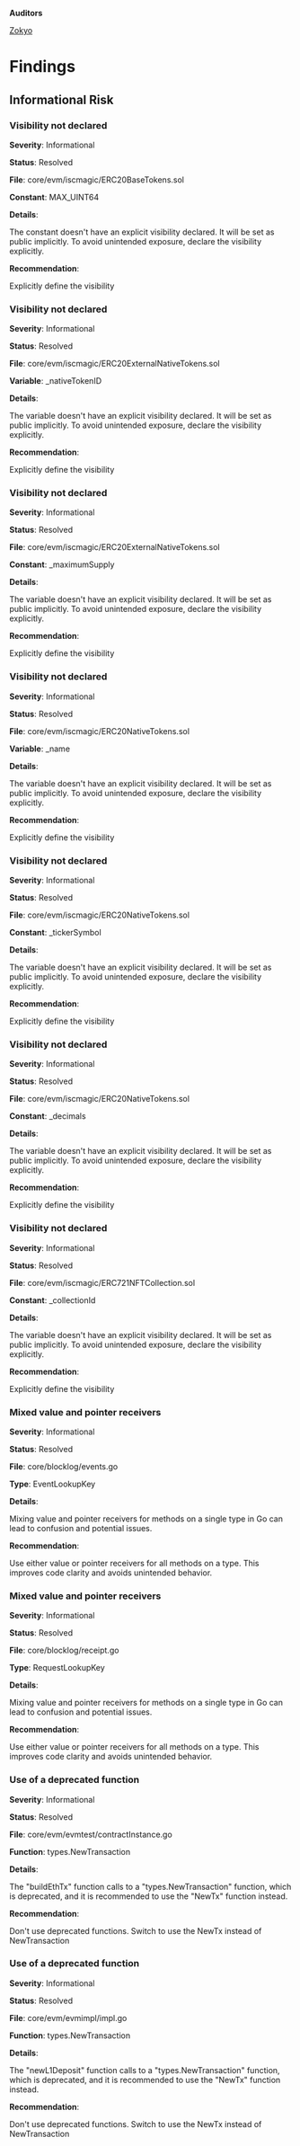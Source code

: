 **Auditors**

[Zokyo](https://x.com/zokyo_io)

# Findings

## Informational Risk

### Visibility not declared

**Severity**: Informational

**Status**: Resolved

**File**: core/evm/iscmagic/ERC20BaseTokens.sol

**Constant**: MAX_UINT64

**Details**:

The constant doesn't have an explicit visibility declared. It will be set as public implicitly. To avoid unintended exposure, declare the visibility explicitly.

**Recommendation**:

Explicitly define the visibility

### Visibility not declared

**Severity**: Informational

**Status**: Resolved

**File**: core/evm/iscmagic/ERC20ExternalNativeTokens.sol

**Variable**: _nativeTokenID

**Details**:

The variable doesn't have an explicit visibility declared. It will be set as public implicitly. To avoid unintended exposure, declare the visibility explicitly.

**Recommendation**:

Explicitly define the visibility

### Visibility not declared

**Severity**: Informational

**Status**: Resolved

**File**: core/evm/iscmagic/ERC20ExternalNativeTokens.sol

**Constant**: _maximumSupply

**Details**:

The variable doesn't have an explicit visibility declared. It will be set as public implicitly. To avoid unintended exposure, declare the visibility explicitly.

**Recommendation**:

Explicitly define the visibility

### Visibility not declared

**Severity**: Informational

**Status**: Resolved

**File**: core/evm/iscmagic/ERC20NativeTokens.sol

**Variable**: _name

**Details**:

The variable doesn't have an explicit visibility declared. It will be set as public implicitly. To avoid unintended exposure, declare the visibility explicitly.

**Recommendation**:

Explicitly define the visibility

### Visibility not declared

**Severity**: Informational

**Status**: Resolved

**File**: core/evm/iscmagic/ERC20NativeTokens.sol

**Constant**: _tickerSymbol

**Details**:

The variable doesn't have an explicit visibility declared. It will be set as public implicitly. To avoid unintended exposure, declare the visibility explicitly.

**Recommendation**:

Explicitly define the visibility

### Visibility not declared


**Severity**: Informational

**Status**: Resolved

**File**: core/evm/iscmagic/ERC20NativeTokens.sol

**Constant**: _decimals

**Details**:

The variable doesn't have an explicit visibility declared. It will be set as public implicitly. To avoid unintended exposure, declare the visibility explicitly.

**Recommendation**:

Explicitly define the visibility

### Visibility not declared

**Severity**: Informational

**Status**: Resolved

**File**: core/evm/iscmagic/ERC721NFTCollection.sol

**Constant**: _collectionId

**Details**:

The variable doesn't have an explicit visibility declared. It will be set as public implicitly. To avoid unintended exposure, declare the visibility explicitly.

**Recommendation**:

Explicitly define the visibility

### Mixed value and pointer receivers

**Severity**: Informational

**Status**: Resolved

**File**: core/blocklog/events.go

**Type**: EventLookupKey

**Details**:

Mixing value and pointer receivers for methods on a single type in Go can lead to confusion and potential issues.

**Recommendation**:

Use either value or pointer receivers for all methods on a type. This improves code clarity and avoids unintended behavior.

### Mixed value and pointer receivers

**Severity**: Informational

**Status**: Resolved

**File**: core/blocklog/receipt.go

**Type**: RequestLookupKey

**Details**:

Mixing value and pointer receivers for methods on a single type in Go can lead to confusion and potential issues.

**Recommendation**:

Use either value or pointer receivers for all methods on a type. This improves code clarity and avoids unintended behavior.

### Use of a deprecated function

**Severity**: Informational

**Status**: Resolved

**File**: core/evm/evmtest/contractInstance.go

**Function**: types.NewTransaction

**Details**:

The "buildEthTx" function calls to a "types.NewTransaction" function, which is deprecated, and it is recommended to use the "NewTx" function instead.

**Recommendation**:

Don't use deprecated functions. Switch to use the NewTx instead of NewTransaction

### Use of a deprecated function

**Severity**: Informational

**Status**: Resolved

**File**: core/evm/evmimpl/impl.go

**Function**: types.NewTransaction

**Details**:

The "newL1Deposit" function calls to a "types.NewTransaction" function, which is deprecated, and it is recommended to use the "NewTx" function instead.

**Recommendation**:

Don't use deprecated functions. Switch to use the NewTx instead of NewTransaction
